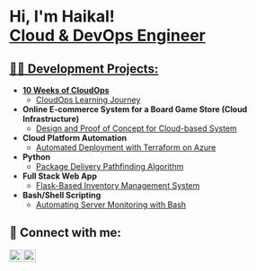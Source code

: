 <h1>Hi, I'm Haikal! <br/><a href="https://github.com/Haikaldc">Cloud & DevOps Engineer</a></h1>
<a href="https://www.linkedin.com/in/muhd-haikal-bin-ramli">

<h2>👨‍💻 Development Projects:</h2>

- <b>10 Weeks of CloudOps</b>
  - [CloudOps Learning Journey](https://github.com/piyushsachdeva/10weeksofcloudops)
- <b>Online E-commerce System for a Board Game Store (Cloud Infrastructure)</b>
  - [Design and Proof of Concept for Cloud-based System](https://github.com/Haikaldc/board-game-store)
- <b>Cloud Platform Automation</b>
  - [Automated Deployment with Terraform on Azure](https://github.com/Haikaldc/terraform-azure-deploy)
- <b>Python</b>
  - [Package Delivery Pathfinding Algorithm](https://github.com/Haikaldc/Package-Delivery-Algorithm)
- <b>Full Stack Web App</b>
  - [Flask-Based Inventory Management System](https://github.com/Haikaldc/flask-inventory-system)
- <b>Bash/Shell Scripting</b>
  - [Automating Server Monitoring with Bash](https://github.com/Haikaldc/bash-server-monitoring)

<h2> 🤳 Connect with me:</h2>

[<img align="left" alt="Haikal | LinkedIn" width="22px" src="https://cdn.jsdelivr.net/npm/simple-icons@v3/icons/linkedin.svg" />][linkedin]
[<img align="left" alt="Haikal | Instagram" width="22px" src="https://cdn.jsdelivr.net/npm/simple-icons@v3/icons/instagram.svg" />][instagram]

<br>

[linkedin]: https://linkedin.com/in/muhd-haikal-bin-ramli
[instagram]: https://www.instagram.com/haikaldc/

<!--
**Haikaldc/Haikaldc** is a ✨ special ✨ repository because its `README.md` (this file) appears on your GitHub profile.

- 🔭 I’m currently working on: Cloud infrastructure and automation projects
- 🌱 I’m currently learning: Ansible, Jenkins, Advanced Kubernetes, and Docker
- 💬 Ask me about: Cloud technologies, DevOps practices, Python scripting
- 📫 How to reach me: Via LinkedIn or Instagram
-->
